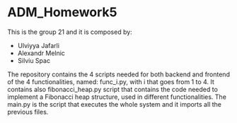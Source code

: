 # ADM_Homework5

This is the group 21 and it is composed by:
  - Ulviyya Jafarli 
  - Alexandr Melnic
  - Silviu Spac
  
  
The repository contains the 4 scripts needed for both backend and frontend of the 4 functionalities, named: func_i.py, with i that goes from 1 to 4. It contains also fibonacci_heap.py script that contains the code needed to implement a Fibonacci heap structure, used in different functionalities. The main.py is the script that executes the whole system and it imports all the previous files. 
